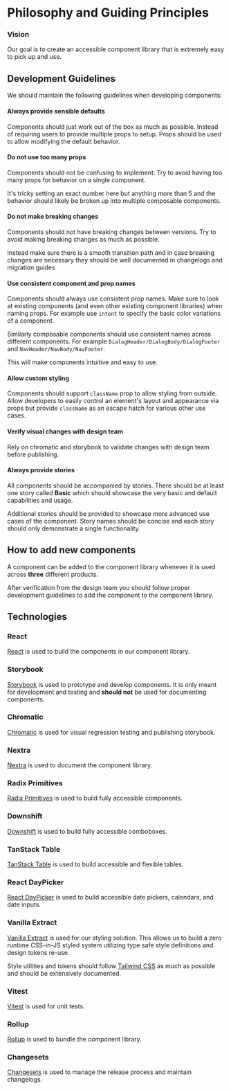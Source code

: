 # Philosophy and Guiding Principles

### Vision

Our goal is to create an accessible component library that is extremely easy to pick up and use.

## Development Guidelines

We should maintain the following guidelines when developing components:

#### Always provide sensible defaults

Components should just work out of the box as much as possible. Instead of requiring users to provide multiple props to setup. Props should be used to allow modifying the default behavior.

#### Do not use too many props

Components should not be confusing to implement. Try to avoid having too many props for behavior on a single component.

It's tricky setting an exact number here but anything more than 5 and the behavior should likely be broken up into multiple composable components.

#### Do not make breaking changes

Components should not have breaking changes between versions. Try to avoid making breaking changes as much as possible.

Instead make sure there is a smooth transition path and in case breaking changes are necessary they should be well documented in changelogs and migration guides

#### Use consistent component and prop names

Components should always use consistent prop names. Make sure to look at existing components (and even other existing component libraries) when naming props. For example use `intent` to specify the basic color variations of a component.

Similarly composable components should use consistent names across different components. For example `DialogHeader/DialogBody/DialogFooter` and `NavHeader/NavBody/NavFooter`.

This will make components intuitive and easy to use.

#### Allow custom styling

Components should support `className` prop to allow styling from outside. Allow developers to easily control an element's layout and appearance via props but provide `className` as an escape hatch for various other use cases.

#### Verify visual changes with design team

Rely on chromatic and storybook to validate changes with design team before publishing.

#### Always provide stories

All components should be accompanied by stories. There should be at least one story called **Basic** which should showcase the very basic and default capabilities and usage.

Additional stories should be provided to showcase more advanced use cases of the component. Story names should be concise and each story should only demonstrate a single functionality.

## How to add new components

A component can be added to the component library whenever it is used across **three** different products.

After verification from the design team you should follow proper development guidelines to add the component to the component library.

## Technologies

### React

[React](https://react.dev/) is used to build the components in our component library.

### Storybook

[Storybook](https://storybook.js.org/) is used to prototype and develop components. It is only meant for development and testing and **should not** be used for documenting components.

### Chromatic

[Chromatic](https://www.chromatic.com/) is used for visual regression testing and publishing storybook.

### Nextra

[Nextra](https://nextra.site/docs/docs-theme/start) is used to document the component library.

### Radix Primitives

[Radix Primitives](https://www.radix-ui.com/primitives) is used to build fully accessible components.

### Downshift

[Downshift](https://www.downshift-js.com/) is used to build fully accessible comboboxes.

### TanStack Table

[TanStack Table](https://tanstack.com/table) is used to build accessible and flexible tables.

### React DayPicker

[React DayPicker](https://daypicker.dev/) is used to build accessible date pickers, calendars, and date inputs.

### Vanilla Extract

[Vanilla Extract](https://vanilla-extract.style/) is used for our styling solution. This allows us to build a zero runtime CSS-in-JS styled system utilizing type safe style definitions and design tokens re-use.

Style utilities and tokens should follow [Tailwind CSS](https://tailwindcss.com/) as much as possible and should be extensively documented.

### Vitest

[Vitest](https://vitest.dev/) is used for unit tests.

### Rollup

[Rollup](https://rollupjs.org/) is used to bundle the component library.

### Changesets

[Changesets](https://github.com/changesets/changesets) is used to manage the release process and maintain changelogs.
